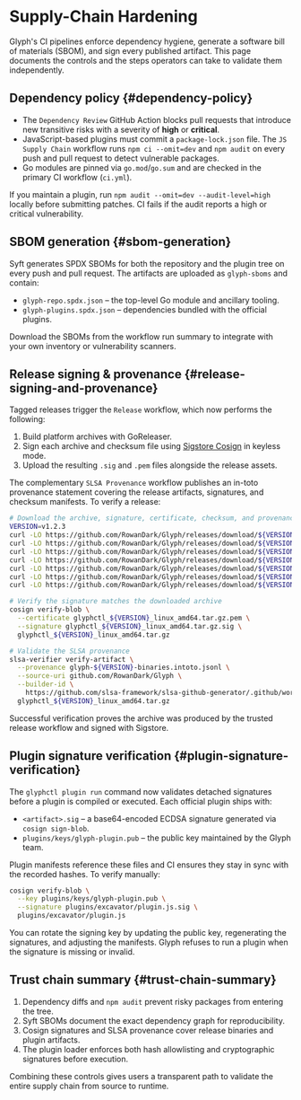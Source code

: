 # Supply-Chain Hardening

Glyph's CI pipelines enforce dependency hygiene, generate a software bill of
materials (SBOM), and sign every published artifact. This page documents the
controls and the steps operators can take to validate them independently.

## Dependency policy {#dependency-policy}

- The `Dependency Review` GitHub Action blocks pull requests that introduce new
  transitive risks with a severity of **high** or **critical**.
- JavaScript-based plugins must commit a `package-lock.json` file. The
  `JS Supply Chain` workflow runs `npm ci --omit=dev` and `npm audit` on every
  push and pull request to detect vulnerable packages.
- Go modules are pinned via `go.mod`/`go.sum` and are checked in the primary CI
  workflow (`ci.yml`).

If you maintain a plugin, run `npm audit --omit=dev --audit-level=high` locally
before submitting patches. CI fails if the audit reports a high or critical
vulnerability.

## SBOM generation {#sbom-generation}

Syft generates SPDX SBOMs for both the repository and the plugin tree on every
push and pull request. The artifacts are uploaded as `glyph-sboms` and contain:

- `glyph-repo.spdx.json` – the top-level Go module and ancillary tooling.
- `glyph-plugins.spdx.json` – dependencies bundled with the official plugins.

Download the SBOMs from the workflow run summary to integrate with your own
inventory or vulnerability scanners.

## Release signing & provenance {#release-signing-and-provenance}

Tagged releases trigger the `Release` workflow, which now performs the
following:

1. Build platform archives with GoReleaser.
2. Sign each archive and checksum file using [Sigstore Cosign] in keyless mode.
3. Upload the resulting `.sig` and `.pem` files alongside the release assets.

The complementary `SLSA Provenance` workflow publishes an in-toto provenance
statement covering the release artifacts, signatures, and checksum manifests.
To verify a release:

```bash
# Download the archive, signature, certificate, checksum, and provenance files
VERSION=v1.2.3
curl -LO https://github.com/RowanDark/Glyph/releases/download/${VERSION}/glyphctl_${VERSION}_linux_amd64.tar.gz
curl -LO https://github.com/RowanDark/Glyph/releases/download/${VERSION}/glyphctl_${VERSION}_linux_amd64.tar.gz.sig
curl -LO https://github.com/RowanDark/Glyph/releases/download/${VERSION}/glyphctl_${VERSION}_linux_amd64.tar.gz.pem
curl -LO https://github.com/RowanDark/Glyph/releases/download/${VERSION}/glyph_${VERSION}_checksums.txt
curl -LO https://github.com/RowanDark/Glyph/releases/download/${VERSION}/glyph_${VERSION}_checksums.txt.sig
curl -LO https://github.com/RowanDark/Glyph/releases/download/${VERSION}/glyph_${VERSION}_checksums.txt.pem
curl -LO https://github.com/RowanDark/Glyph/releases/download/${VERSION}/glyph-${VERSION}-binaries.intoto.jsonl

# Verify the signature matches the downloaded archive
cosign verify-blob \
  --certificate glyphctl_${VERSION}_linux_amd64.tar.gz.pem \
  --signature glyphctl_${VERSION}_linux_amd64.tar.gz.sig \
  glyphctl_${VERSION}_linux_amd64.tar.gz

# Validate the SLSA provenance
slsa-verifier verify-artifact \
  --provenance glyph-${VERSION}-binaries.intoto.jsonl \
  --source-uri github.com/RowanDark/Glyph \
  --builder-id \
    https://github.com/slsa-framework/slsa-github-generator/.github/workflows/generic-post-build-provenance@v1.10.0 \
  glyphctl_${VERSION}_linux_amd64.tar.gz
```

Successful verification proves the archive was produced by the trusted release
workflow and signed with Sigstore.

## Plugin signature verification {#plugin-signature-verification}

The `glyphctl plugin run` command now validates detached signatures before a
plugin is compiled or executed. Each official plugin ships with:

- `<artifact>.sig` – a base64-encoded ECDSA signature generated via `cosign
  sign-blob`.
- `plugins/keys/glyph-plugin.pub` – the public key maintained by the Glyph team.

Plugin manifests reference these files and CI ensures they stay in sync with the
recorded hashes. To verify manually:

```bash
cosign verify-blob \
  --key plugins/keys/glyph-plugin.pub \
  --signature plugins/excavator/plugin.js.sig \
  plugins/excavator/plugin.js
```

You can rotate the signing key by updating the public key, regenerating the
signatures, and adjusting the manifests. Glyph refuses to run a plugin when the
signature is missing or invalid.

## Trust chain summary {#trust-chain-summary}

1. Dependency diffs and `npm audit` prevent risky packages from entering the
   tree.
2. Syft SBOMs document the exact dependency graph for reproducibility.
3. Cosign signatures and SLSA provenance cover release binaries and plugin
   artifacts.
4. The plugin loader enforces both hash allowlisting and cryptographic
   signatures before execution.

Combining these controls gives users a transparent path to validate the entire
supply chain from source to runtime.

[Sigstore Cosign]: https://docs.sigstore.dev/cosign/overview/
